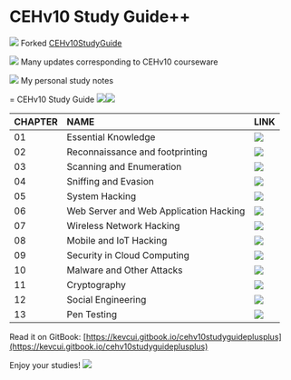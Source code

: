 # CEHv10 Study Guide++

![](https://github.githubassets.com/images/icons/emoji/unicode/1f4d3.png) Forked [CEHv10StudyGuide](https://github.com/scottymcraig/CEHv10StudyGuide)

![](https://github.githubassets.com/images/icons/emoji/unicode/2795.png) Many updates corresponding to CEHv10 courseware

![](https://github.githubassets.com/images/icons/emoji/unicode/2795.png) My personal study notes

= CEHv10 Study Guide ![](https://github.githubassets.com/images/icons/emoji/unicode/2795.png)![](https://github.githubassets.com/images/icons/emoji/unicode/2795.png)

| CHAPTER | NAME | LINK |
| :--- | :--- | :--- |
| 01 | Essential Knowledge | [![](https://github.githubassets.com/images/icons/emoji/unicode/1f517.png)](01-essential_knowledge.md) |
| 02 | Reconnaissance and footprinting | [![](https://github.githubassets.com/images/icons/emoji/unicode/1f517.png)](02-reconnaissance_and_footprinting.md) |
| 03 | Scanning and Enumeration | [![](https://github.githubassets.com/images/icons/emoji/unicode/1f517.png)](03-scanning_and_enumeration.md) |
| 04 | Sniffing and Evasion | [![](https://github.githubassets.com/images/icons/emoji/unicode/1f517.png)](04-sniffing_and_evasion.md) |
| 05 | System Hacking | [![](https://github.githubassets.com/images/icons/emoji/unicode/1f517.png)](05-system_hacking.md) |
| 06 | Web Server and Web Application Hacking | [![](https://github.githubassets.com/images/icons/emoji/unicode/1f517.png)](06-web_server_and_web_application_hacking.md) |
| 07 | Wireless Network Hacking | [![](https://github.githubassets.com/images/icons/emoji/unicode/1f517.png)](07-wireless_network_hacking.md) |
| 08 | Mobile and IoT Hacking | [![](https://github.githubassets.com/images/icons/emoji/unicode/1f517.png)](08-mobile_and_iot_hacking.md) |
| 09 | Security in Cloud Computing | [![](https://github.githubassets.com/images/icons/emoji/unicode/1f517.png)](09-security_in_cloud_computing.md) |
| 10 | Malware and Other Attacks | [![](https://github.githubassets.com/images/icons/emoji/unicode/1f517.png)](10-malware_and_other_attacks.md) |
| 11 | Cryptography | [![](https://github.githubassets.com/images/icons/emoji/unicode/1f517.png)](11-cryptography.md) |
| 12 | Social Engineering | [![](https://github.githubassets.com/images/icons/emoji/unicode/1f517.png)](12-social_engineering.md) |
| 13 | Pen Testing | [![](https://github.githubassets.com/images/icons/emoji/unicode/1f517.png)](13-pen_testing.md) |

Read it on GitBook: [https://kevcui.gitbook.io/cehv10studyguideplusplus](https://kevcui.gitbook.io/cehv10studyguideplusplus)

Enjoy your studies! ![](https://github.githubassets.com/images/icons/emoji/unicode/1f389.png)

